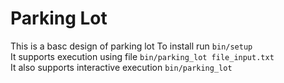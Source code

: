 # Parking Lot
This is a basc design of parking lot
To install run `bin/setup`  
It supports execution using file `bin/parking_lot file_input.txt`  
It also supports interactive execution `bin/parking_lot`  